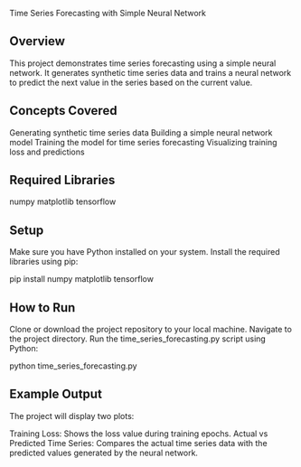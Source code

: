 Time Series Forecasting with Simple Neural Network

## Overview
This project demonstrates time series forecasting using a simple neural network. It generates synthetic time series data and trains a neural network to predict the next value in the series based on the current value.

## Concepts Covered
Generating synthetic time series data
Building a simple neural network model
Training the model for time series forecasting
Visualizing training loss and predictions

## Required Libraries
numpy
matplotlib
tensorflow

## Setup
Make sure you have Python installed on your system.
Install the required libraries using pip:

pip install numpy matplotlib tensorflow

## How to Run
Clone or download the project repository to your local machine.
Navigate to the project directory.
Run the time_series_forecasting.py script using Python:

python time_series_forecasting.py

## Example Output

The project will display two plots:

Training Loss: Shows the loss value during training epochs.
Actual vs Predicted Time Series: Compares the actual time series data with the predicted values generated by the neural network.